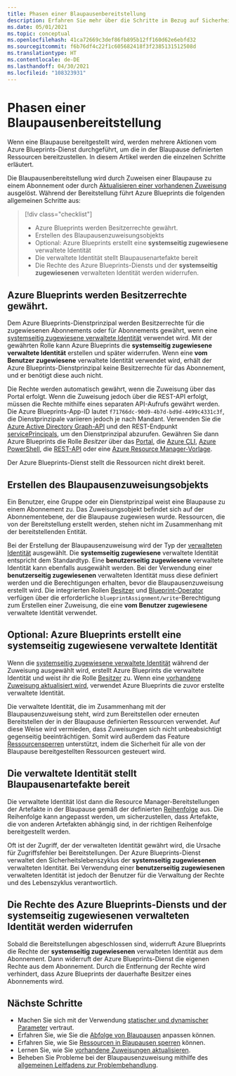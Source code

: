 ```yaml
---
title: Phasen einer Blaupausenbereitstellung
description: Erfahren Sie mehr über die Schritte in Bezug auf Sicherheit und Artefakte, die von den Azure Blueprints-Diensten beim Erstellen einer Blaupausenzuweisung durchlaufen werden.
ms.date: 05/01/2021
ms.topic: conceptual
ms.openlocfilehash: 41ca72669c3def86fb895b12ff160d62e6ebfd32
ms.sourcegitcommit: f6b76df4c22f1c605682418f3f2385131512508d
ms.translationtype: HT
ms.contentlocale: de-DE
ms.lasthandoff: 04/30/2021
ms.locfileid: "108323931"
---
```

# <a name="stages-of-a-blueprint-deployment"></a>Phasen einer Blaupausenbereitstellung

Wenn eine Blaupause bereitgestellt wird, werden mehrere Aktionen vom Azure Blueprints-Dienst durchgeführt, um die in der Blaupause definierten Ressourcen bereitzustellen. In diesem Artikel werden die einzelnen Schritte erläutert.

Die Blaupausenbereitstellung wird durch Zuweisen einer Blaupause zu einem Abonnement oder durch [Aktualisieren einer vorhandenen Zuweisung](../how-to/update-existing-assignments.md) ausgelöst. Während der Bereitstellung führt Azure Blueprints die folgenden allgemeinen Schritte aus:

> [!div class="checklist"]
> - Azure Blueprints werden Besitzerrechte gewährt.
> - Erstellen des Blaupausenzuweisungsobjekts
> - Optional: Azure Blueprints erstellt eine **systemseitig zugewiesene** verwaltete Identität
> - Die verwaltete Identität stellt Blaupausenartefakte bereit
> - Die Rechte des Azure Blueprints-Diensts und der **systemseitig zugewiesenen** verwalteten Identität werden widerrufen.

## <a name="azure-blueprints-granted-owner-rights"></a>Azure Blueprints werden Besitzerrechte gewährt.

Dem Azure Blueprints-Dienstprinzipal werden Besitzerrechte für die zugewiesenen Abonnements oder für Abonnements gewährt, wenn eine [systemseitig zugewiesene verwaltete Identität](../../../active-directory/managed-identities-azure-resources/overview.md) verwendet wird. Mit der gewährten Rolle kann Azure Blueprints die **systemseitig zugewiesene verwaltete Identität** erstellen und später widerrufen. Wenn eine **vom Benutzer zugewiesene** verwaltete Identität verwendet wird, erhält der Azure Blueprints-Dienstprinzipal keine Besitzerrechte für das Abonnement, und er benötigt diese auch nicht.

Die Rechte werden automatisch gewährt, wenn die Zuweisung über das Portal erfolgt. Wenn die Zuweisung jedoch über die REST-API erfolgt, müssen die Rechte mithilfe eines separaten API-Aufrufs gewährt werden. Die Azure Blueprints-App-ID lautet `f71766dc-90d9-4b7d-bd9d-4499c4331c3f`, die Dienstprinzipale variieren jedoch je nach Mandant. Verwenden Sie die [Azure Active Directory Graph-API](/graph/migrate-azure-ad-graph-planning-checklist) und den REST-Endpunkt [servicePrincipals](/graph/api/resources/serviceprincipal), um den Dienstprinzipal abzurufen. Gewähren Sie dann Azure Blueprints die Rolle _Besitzer_ über das [Portal](../../../role-based-access-control/role-assignments-portal.md), die [Azure CLI](../../../role-based-access-control/role-assignments-cli.md), [Azure PowerShell](../../../role-based-access-control/role-assignments-powershell.md), die [REST-API](../../../role-based-access-control/role-assignments-rest.md) oder eine [Azure Resource Manager-Vorlage](../../../role-based-access-control/role-assignments-template.md).

Der Azure Blueprints-Dienst stellt die Ressourcen nicht direkt bereit.

## <a name="the-blueprint-assignment-object-is-created"></a>Erstellen des Blaupausenzuweisungsobjekts

Ein Benutzer, eine Gruppe oder ein Dienstprinzipal weist eine Blaupause zu einem Abonnement zu. Das Zuweisungsobjekt befindet sich auf der Abonnementebene, der die Blaupause zugewiesen wurde. Ressourcen, die von der Bereitstellung erstellt werden, stehen nicht im Zusammenhang mit der bereitstellenden Entität.

Bei der Erstellung der Blaupausenzuweisung wird der Typ der [verwalteten Identität](../../../active-directory/managed-identities-azure-resources/overview.md) ausgewählt. Die **systemseitig zugewiesene** verwaltete Identität entspricht dem Standardtyp. Eine **benutzerseitig zugewiesene** verwaltete Identität kann ebenfalls ausgewählt werden. Bei der Verwendung einer **benutzerseitig zugewiesenen** verwalteten Identität muss diese definiert werden und die Berechtigungen erhalten, bevor die Blaupausenzuweisung erstellt wird. Die integrierten Rollen [Besitzer](../../../role-based-access-control/built-in-roles.md#owner) und [Blueprint-Operator](../../../role-based-access-control/built-in-roles.md#blueprint-operator) verfügen über die erforderliche `blueprintAssignment/write`-Berechtigung zum Erstellen einer Zuweisung, die eine **vom Benutzer zugewiesene** verwaltete Identität verwendet.

## <a name="optional---azure-blueprints-creates-system-assigned-managed-identity"></a>Optional: Azure Blueprints erstellt eine systemseitig zugewiesene verwaltete Identität

Wenn die [systemseitig zugewiesene verwaltete Identität](../../../active-directory/managed-identities-azure-resources/overview.md) während der Zuweisung ausgewählt wird, erstellt Azure Blueprints die verwaltete Identität und weist ihr die Rolle [Besitzer](../../../role-based-access-control/built-in-roles.md#owner) zu. Wenn eine [vorhandene Zuweisung aktualisiert wird](../how-to/update-existing-assignments.md), verwendet Azure Blueprints die zuvor erstellte verwaltete Identität.

Die verwaltete Identität, die im Zusammenhang mit der Blaupausenzuweisung steht, wird zum Bereitstellen oder erneuten Bereitstellen der in der Blaupause definierten Ressourcen verwendet. Auf diese Weise wird vermieden, dass Zuweisungen sich nicht unbeabsichtigt gegenseitig beeinträchtigen.
Somit wird außerdem das Feature [Ressourcensperren](./resource-locking.md) unterstützt, indem die Sicherheit für alle von der Blaupause bereitgestellten Ressourcen gesteuert wird.

## <a name="the-managed-identity-deploys-blueprint-artifacts"></a>Die verwaltete Identität stellt Blaupausenartefakte bereit

Die verwaltete Identität löst dann die Resource Manager-Bereitstellungen der Artefakte in der Blaupause gemäß der definierten [Reihenfolge](./sequencing-order.md) aus. Die Reihenfolge kann angepasst werden, um sicherzustellen, dass Artefakte, die von anderen Artefakten abhängig sind, in der richtigen Reihenfolge bereitgestellt werden.

Oft ist der Zugriff, der der verwalteten Identität gewährt wird, die Ursache für Zugriffsfehler bei Bereitstellungen. Der Azure Blueprints-Dienst verwaltet den Sicherheitslebenszyklus der **systemseitig zugewiesenen** verwalteten Identität. Bei Verwendung einer **benutzerseitig zugewiesenen** verwalteten Identität ist jedoch der Benutzer für die Verwaltung der Rechte und des Lebenszyklus verantwortlich.

## <a name="blueprint-service-and-system-assigned-managed-identity-rights-are-revoked"></a>Die Rechte des Azure Blueprints-Diensts und der systemseitig zugewiesenen verwalteten Identität werden widerrufen

Sobald die Bereitstellungen abgeschlossen sind, widerruft Azure Blueprints die Rechte der **systemseitig zugewiesenen** verwalteten Identität aus dem Abonnement. Dann widerruft der Azure Blueprints-Dienst die eigenen Rechte aus dem Abonnement. Durch die Entfernung der Rechte wird verhindert, dass Azure Blueprints der dauerhafte Besitzer eines Abonnements wird.

## <a name="next-steps"></a>Nächste Schritte

- Machen Sie sich mit der Verwendung [statischer und dynamischer Parameter](./parameters.md) vertraut.
- Erfahren Sie, wie Sie die [Abfolge von Blaupausen](./sequencing-order.md) anpassen können.
- Erfahren Sie, wie Sie [Ressourcen in Blaupausen sperren](./resource-locking.md) können.
- Lernen Sie, wie Sie [vorhandene Zuweisungen aktualisieren](../how-to/update-existing-assignments.md).
- Beheben Sie Probleme bei der Blaupausenzuweisung mithilfe des [allgemeinen Leitfadens zur Problembehandlung](../troubleshoot/general.md).